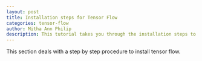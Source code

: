 ```yaml
---
layout: post
title: Installation steps for Tensor Flow  
categories: tensor-flow
author: Mitha Ann Philip
description: This tutorial takes you through the installation steps to install Tensor Flow.
---
```

This section deals with a step by step procedure to install tensor flow. 
